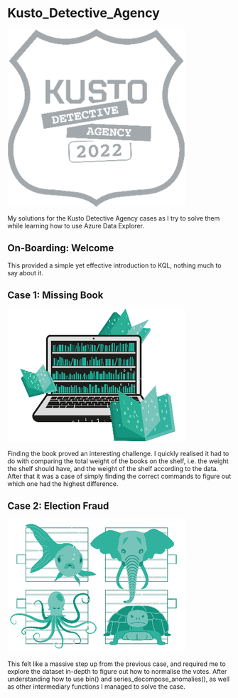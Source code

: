 # Kusto_Detective_Agency
![Kusto Detective Agency Logo](/img/kusto.png "Kusto Detective Agency Log")

My solutions for the Kusto Detective Agency cases as I try to solve them while learning how to use Azure Data Explorer.


## On-Boarding: Welcome
This provided a simple yet effective introduction to KQL, nothing much to say about it.

## Case 1: Missing Book
![Case 1 Picture](/img/case1.png "Case 1 Picture")

Finding the book proved an interesting challenge. I quickly realised it had to do with comparing the total weight of the books on the shelf, i.e. the weight the shelf should have, and the weight of the shelf according to the data. After that it was a case of simply finding the correct commands to figure out which one had the highest difference.



## Case 2: Election Fraud
![Case 2 Picture](/img/case2.png "Case 2 Picture")

This felt like a massive step up from the previous case, and required me to explore the dataset in-depth to figure out how to normalise the votes. After understanding how to use bin() and series_decompose_anomalies(), as well as other intermediary functions I managed to solve the case. 


